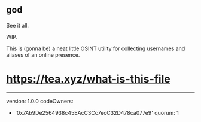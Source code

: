 # `god`

See it all.

WIP.

This is (gonna be) a neat little OSINT utility for collecting usernames and
aliases of an online presence.
# https://tea.xyz/what-is-this-file
---
version: 1.0.0
codeOwners:
  - '0x7Ab9De2564938c45EAcC3Cc7ecC32D478ca077e9'
quorum: 1
